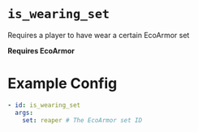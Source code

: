 # `is_wearing_set`

Requires a player to have wear a certain EcoArmor set

**Requires EcoArmor**

# Example Config
```yaml
- id: is_wearing_set
  args:
    set: reaper # The EcoArmor set ID
```
